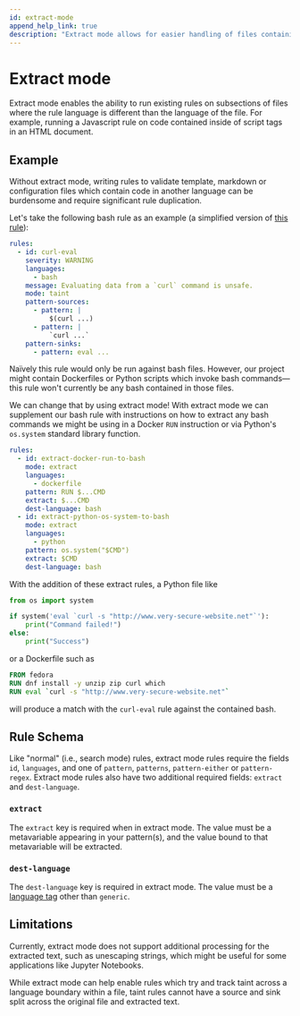```yaml
---
id: extract-mode
append_help_link: true
description: "Extract mode allows for easier handling of files containing more than one language."
---
```


# Extract mode

Extract mode enables the ability to run existing rules on subsections of files
where the rule language is different than the language of the file. For
example, running a Javascript rule on code contained inside of script tags in
an HTML document.

## Example

Without extract mode, writing rules to validate template, markdown or
configuration files which contain code in another language can be burdensome
and require significant rule duplication.

Let's take the following bash rule as an example (a simplified version of [this
rule](https://github.com/returntocorp/semgrep-rules/blob/release/bash/curl/security/curl-eval.yaml)):

```yaml
rules:
  - id: curl-eval
    severity: WARNING
    languages:
      - bash
    message: Evaluating data from a `curl` command is unsafe.
    mode: taint
    pattern-sources:
      - pattern: |
          $(curl ...)
      - pattern: |
          `curl ...`
    pattern-sinks:
      - pattern: eval ...
```

Naïvely this rule would only be run against bash files. However, our project
might contain Dockerfiles or Python scripts which invoke bash
commands&mdash;this rule won't currently be any bash contained in those files.

We can change that by using extract mode! With extract mode we can supplement
our bash rule with instructions on how to extract any bash commands we might be
using in a Docker `RUN` instruction or via Python's `os.system` standard
library function.

```yaml
rules:
  - id: extract-docker-run-to-bash
    mode: extract
    languages:
      - dockerfile
    pattern: RUN $...CMD
    extract: $...CMD
    dest-language: bash
  - id: extract-python-os-system-to-bash
    mode: extract
    languages:
      - python
    pattern: os.system("$CMD")
    extract: $CMD
    dest-language: bash
```

With the addition of these extract rules, a Python file like

```python
from os import system

if system('eval `curl -s "http://www.very-secure-website.net"`'):
    print("Command failed!")
else:
    print("Success")
```

or a Dockerfile such as

```dockerfile
FROM fedora
RUN dnf install -y unzip zip curl which
RUN eval `curl -s "http://www.very-secure-website.net"`
```

will produce a match with the `curl-eval` rule against the contained bash.

## Rule Schema

Like "normal" (i.e., search mode) rules, extract mode rules require the fields
`id`, `languages`, and one of `pattern`, `patterns`, `pattern-either` or
`pattern-regex`. Extract mode rules also have two additional required fields:
`extract` and `dest-language`.

### `extract`

The `extract` key is required when in extract mode. The value must be a
metavariable appearing in your pattern(s), and the value bound to that
metavariable will be extracted.

### `dest-language`

The `dest-language` key is required in extract mode. The value must be a
[language tag](../../writing-rules/rule-syntax/#language-extensions-and-tags)
other than `generic`.

## Limitations

Currently, extract mode does not support additional processing for the extracted
text, such as unescaping strings, which might be useful for some applications
like Jupyter Notebooks.

While extract mode can help enable rules which try and track taint across a
language boundary within a file, taint rules cannot have a source and sink
split across the original file and extracted text. 
